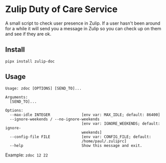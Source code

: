 # Zulip Duty of Care Service

A small script to check user presence in Zulip. If a user hasn't been around for a while it will send you a message in Zulip so you can check up on them and see if they are ok.

## Install

`pipx install zulip-doc`

## Usage

```
Usage: zdoc [OPTIONS] [SEND_TO]...

Arguments:
  [SEND_TO]...

Options:
  --max-idle INTEGER              [env var: MAX_IDLE; default: 86400]
  --ignore-weekends / --no-ignore-weekends
                                  [env var: IGNORE_WEEKENDS; default: ignore-
                                  weekends]
  --config-file FILE              [env var: CONFIG_FILE; default:
                                  /home/paul/.zuliprc]
  --help                          Show this message and exit.
```

Example: `zdoc 12 22`
